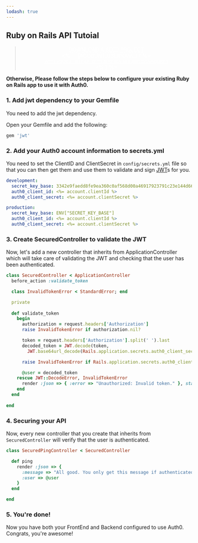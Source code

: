 ```yaml
---
lodash: true
---
```


## Ruby on Rails API Tutoial

<div class="package" style="text-align: center;">
  <blockquote>
    <a href="@@base_url@@/auth0-ruby-samples/master/create-package?path=ruby-on-rails-api&type=server@@account.clientParam@@" class="btn btn-lg btn-success btn-package" style="text-transform: uppercase; color: white">
      <span style="display: block">Download a Seed project</span>
      <% if (account.userName) { %> 
      <span class="smaller" style="display:block; font-size: 11px">with your Auth0 API Keys already set and configured</span>
      <% } %>
    </a> 
  </blockquote>
</div>


**Otherwise, Please follow the steps below to configure your existing Ruby on Rails app to use it with Auth0.**

### 1. Add jwt dependency to your Gemfile

You need to add the jwt dependency.

Open your Gemfile and add the following:

```bash
gem 'jwt'
```

### 2. Add your Auth0 account information to secrets.yml

You need to set the ClientID and ClientSecret in `config/secrets.yml` file so that you can then get them and use them to validate and sign [JWT](@@base_url@@/jwt)s for you.

```yaml
development:
  secret_key_base: 3342e9faedd8fe9ea360c0af568d00a46917923791c23e144d66849b272d2ff63e743f9bb209dab7d6e732bb5f919e46e3fe552b8919140805bb89c346e68876,
  auth0_client_id: <%= account.clientId %>
  auth0_client_secret: <%= account.clientSecret %>

production:
  secret_key_base: ENV["SECRET_KEY_BASE"]
  auth0_client_id: <%= account.clientId %>
  auth0_client_secret: <%= account.clientSecret %>
```

### 3. Create SecuredController to validate the JWT

Now, let's add a new controller that inherits from ApplicationController which will take care of validating the JWT and checking that the user has been authenticated.

```ruby
class SecuredController < ApplicationController
  before_action :validate_token

  class InvalidTokenError < StandardError; end  

  private
 
  def validate_token
    begin
      authorization = request.headers['Authorization']
      raise InvalidTokenError if authorization.nil?

      token = request.headers['Authorization'].split(' ').last
      decoded_token = JWT.decode(token, 
        JWT.base64url_decode(Rails.application.secrets.auth0_client_secret))

      raise InvalidTokenError if Rails.application.secrets.auth0_client_id != decoded_token[0]["aud"]

      @user = decoded_token
    rescue JWT::DecodeError, InvalidTokenError
      render :json => { :error => "Unauthorized: Invalid token." }, status: :unauthorized
    end
  end
  
end
```

### 4. Securing your API

Now, every new controller that you create that inherits from `SecuredController` will verify that the user is authenticated.

```ruby
class SecuredPingController < SecuredController

  def ping
    render :json => { 
      :message => "All good. You only get this message if authenticated.",
      :user => @user
    }
  end

end
```

### 5. You're done!

Now you have both your FrontEnd and Backend configured to use Auth0. Congrats, you're awesome!

